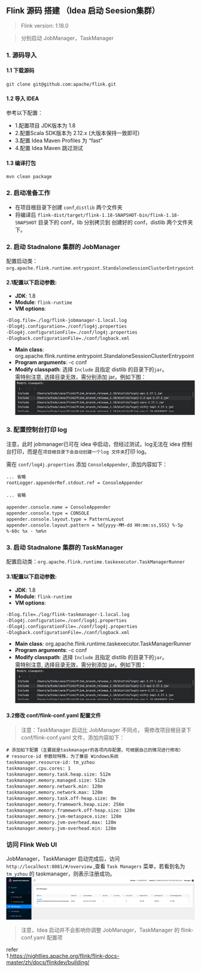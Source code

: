 ## Flink 源码 搭建 （Idea 启动 Seesion集群）     

>Flink version: 1.18.0

>分别启动 JobManager，TaskManager       

### 1. 源码导入

#### 1.1 下载源码  
```shell
git clone git@github.com:apache/flink.git   
```

#### 1.2 导入 IDEA     
参考以下配置：  
* 1.配置项目 JDK版本为 1.8 
* 2.配置Scala SDK版本为 2.12.x (大版本保持一致即可)  
* 3.配置 Idea Maven Profiles 为 “fast” 
* 4.配置 Idea Maven 跳过测试    

#### 1.3 编译打包     
```shell
mvn clean package 
```

### 2. 启动准备工作 
* 在项目根目录下创建 `conf`,`distlib` 两个文件夹       
* 将编译后  `flink-dist/target/flink-1.18-SNAPSHOT-bin/flink-1.18-SNAPSHOT` 目录下的 conf，lib 分别拷贝到 创建好的 conf，distlib 两个文件夹下。    

### 2. 启动 Stadnalone 集群的 JobManager 
配置启动类：`org.apache.flink.runtime.entrypoint.StandaloneSessionClusterEntrypoint`  

#### 2.1配置以下启动参数:   
* **JDK**: 1.8    
* **Module**: `flink-runtime`   
* **VM options**:   
```   
-Dlog.file=./log/flink-jobmanager-1.local.log 
-Dlog4j.configuration=./conf/log4j.properties 
-Dlog4j.configurationFile=./conf/log4j.properties 
-Dlogback.configurationFile=./conf/logback.xml  
```
* **Main class**: org.apache.flink.runtime.entrypoint.StandaloneSessionClusterEntrypoint   
* **Program arguments**:  -c conf   
* **Modify classpath**: 选择 `Include` 且指定 distlib 的目录下的`jar`。   
需特别注意, 选择目录无效，需分别添加 jar。例如下图：    
![flinkdebugenv01](images/flinkdebugenv01.png)  

### 3. 配置控制台打印 log 
注意，此时 jobmanager已可在 idea 中启动，但经过测试，log无法在 idea 控制台打印，而是在`项目根目录下会自动创建一个log 文件夹`打印 log。         

需在 `conf/log4j.properties` 添加 `ConsoleAppender`, 添加内容如下： 
```shell
... 省略
rootLogger.appenderRef.stdout.ref = ConsoleAppender

... 省略

appender.console.name = ConsoleAppender
appender.console.type = CONSOLE
appender.console.layout.type = PatternLayout
appender.console.layout.pattern = %d{yyyy-MM-dd HH:mm:ss,SSS} %-5p %-60c %x - %m%n

```

### 3. 启动 Stadnalone 集群的 TaskManager   
配置启动类：`org.apache.flink.runtime.taskexecutor.TaskManagerRunner`       

#### 3.1配置以下启动参数:   
* **JDK**: 1.8    
* **Module**: `flink-runtime`   
* **VM options**:   
```shell 
-Dlog.file=./log/flink-taskmanager-1.local.log 
-Dlog4j.configuration=./conf/log4j.properties 
-Dlog4j.configurationFile=./conf/log4j.properties 
-Dlogback.configurationFile=./conf/logback.xml    
```
* **Main class**: org.apache.flink.runtime.taskexecutor.TaskManagerRunner     
* **Program arguments**:  -c conf   
* **Modify classpath**: 选择 `Include` 且指定 distlib 的目录下的`jar`。   
需特别注意, 选择目录无效，需分别添加 jar。例如下图：    
![flinkdebugenv01](images/flinkdebugenv01.png)  

#### 3.2修改 conf/flink-conf.yaml 配置文件  
>注意：TaskManager 启动比 JobManager 不同点， 需修改项目根目录下 conf/flink-conf.yaml 文件，添加内容如下：  
```shell
# 添加如下配置（主要就是taskmanager的各项内存配置，可根据⾃⼰的情况进⾏修改）  
# resource-id 参数较特殊，为了兼容 Windows系统 
taskmanager.resource-id: tm_yzhou
taskmanager.cpu.cores: 1
taskmanager.memory.task.heap.size: 512m
taskmanager.memory.managed.size: 512m
taskmanager.memory.network.min: 128m
taskmanager.memory.network.max: 128m
taskmanager.memory.task.off-heap.size: 0m
taskmanager.memory.framework.heap.size: 256m
taskmanager.memory.framework.off-heap.size: 128m
taskmanager.memory.jvm-metaspace.size: 128m
taskmanager.memory.jvm-overhead.max: 128m
taskmanager.memory.jvm-overhead.min: 128m
```

### 访问 Flink Web UI
JobManager，TaskManager 启动完成后，访问 `http://localhost:8081/#/overview` ,查看 `Task Managers` 菜单，若看到名为 `tm_yzhou` 的 taskmanager，则表示注册成功。  
![flinkdebugenv02](images/flinkdebugenv02.png)     


>注意，Idea 启动并不会影响你调整 JobManager，TaskManager 的 flink-conf.yaml 配置项     

refer   
1.https://nightlies.apache.org/flink/flink-docs-master/zh/docs/flinkdev/building/   
